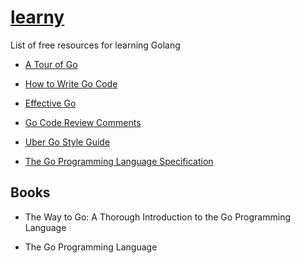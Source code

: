 # [learny](../)

List of free resources for learning Golang

- [A Tour of Go](https://tour.golang.org/list)

- [How to Write Go Code](https://golang.org/doc/code.html)

- [Effective Go](https://golang.org/doc/effective_go.html)

- [Go Code Review Comments](https://github.com/golang/go/wiki/CodeReviewComments)

- [Uber Go Style Guide](https://github.com/uber-go/guide/blob/master/style.md)

- [The Go Programming Language Specification](https://golang.org/ref/spec)

## Books

- The Way to Go: A Thorough Introduction to the Go Programming Language

- The Go Programming Language
